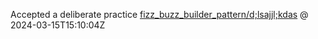Accepted a deliberate practice [fizz_buzz_builder_pattern/d;lsajjl;kdas](https://github.com/yakampe/deliberate-practice-work/tree/accepted/fizz_buzz_builder_pattern/d;lsajjl;kdas) @ 2024-03-15T15:10:04Z